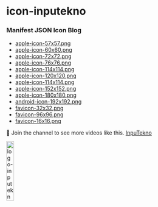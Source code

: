 # icon-inputekno
### Manifest JSON Icon Blog

- <a href='https://cdn.inputekno.com/icon-inputekno/apple-icon-57x57.png'>apple-icon-57x57.png</a>
- <a href='https://cdn.inputekno.com/icon-inputekno/apple-icon-60x60.png'>apple-icon-60x60.png</a>
- <a href='https://cdn.inputekno.com/icon-inputekno/apple-icon-72x72.png'>apple-icon-72x72.png</a>
- <a href='https://cdn.inputekno.com/icon-inputekno/apple-icon-76x76.png'>apple-icon-76x76.png</a>
- <a href='https://cdn.inputekno.com/icon-inputekno/apple-icon-114x114.png'>apple-icon-114x114.png</a>
- <a href='https://cdn.inputekno.com/icon-inputekno/apple-icon-120x120.png'>apple-icon-120x120.png</a>
- <a href='https://cdn.inputekno.com/icon-inputekno/apple-icon-114x114.png'>apple-icon-114x114.png</a>
- <a href='https://cdn.inputekno.com/icon-inputekno/apple-icon-152x152.png'>apple-icon-152x152.png</a>
- <a href='https://cdn.inputekno.com/icon-inputekno/apple-icon-180x180.png'>apple-icon-180x180.png</a>
- <a href='https://cdn.inputekno.com/icon-inputekno/android-icon-192x192.png'>android-icon-192x192.png</a>
- <a href='https://cdn.inputekno.com/icon-inputekno/favicon-32x32.png'>favicon-32x32.png</a>
- <a href='https://cdn.inputekno.com/icon-inputekno/favicon-96x96.png'>favicon-96x96.png</a>
- <a href='https://cdn.inputekno.com/icon-inputekno/favicon-16x16.png'>favicon-16x16.png</a>

💙 Join the channel to see more videos like this. [InpuTekno](https://www.youtube.com/@InpuTekno)

<p><img alt="logo-inputekno" src="//cdn.inputekno.com/icon-inputekno/logo-inputekno-horizontal.webp" width="20%"/></p>
